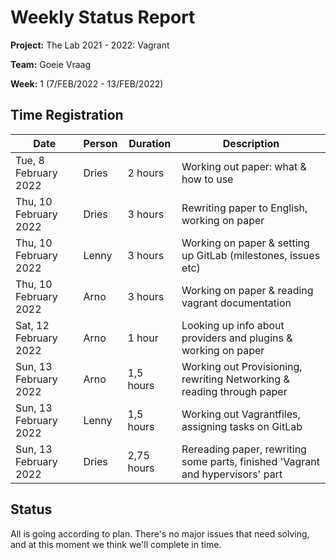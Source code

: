 # Weekly Status Report

**Project:** The Lab 2021 - 2022: Vagrant

**Team:** Goeie Vraag

**Week:** 1 (7/FEB/2022 - 13/FEB/2022)

## Time Registration

|Date                 |Person|Duration |Description                                                                                                                     |
|---------------------|------|---------|--------------------------------------------------------------------------------------------------------------------------------|
|Tue, 8 February 2022 |Dries |2 hours  |Working out paper: what & how to use                                                                                            |
|Thu, 10 February 2022|Dries |3 hours  |Rewriting paper to English, working on paper                                                                                    |
|Thu, 10 February 2022|Lenny |3 hours  |Working on paper & setting up GitLab (milestones, issues etc)                                                                   |
|Thu, 10 February 2022|Arno  |3 hours  |Working on paper & reading vagrant documentation                                                                                |
|Sat, 12 February 2022|Arno  |1 hour   |Looking up info about providers and plugins & working on paper                                                                  |
|Sun, 13 February 2022|Arno  |1,5 hours|Working out Provisioning, rewriting Networking & reading through paper                                                          |
|Sun, 13 February 2022|Lenny |1,5 hours|Working out Vagrantfiles, assigning tasks on GitLab                                                                             |
|Sun, 13 February 2022|Dries |2,75 hours|Rereading paper, rewriting some parts, finished 'Vagrant and hypervisors' part                                                  |

## Status
All is going according to plan. There's no major issues that need solving, and at this moment we think we'll complete in time.
